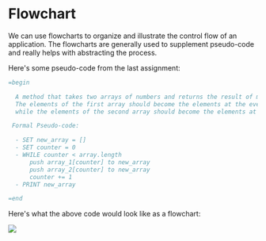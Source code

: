 # Flowchart

We can use flowcharts to organize and illustrate the control flow of an application.
The flowcharts are generally used to supplement pseudo-code and really helps with abstracting the process.

Here's some pseudo-code from the last assignment:

```ruby
=begin

  A method that takes two arrays of numbers and returns the result of merging the arrays.
  The elements of the first array should become the elements at the even indexes of the returned array,
  while the elements of the second array should become the elements at the odd indexes:

 Formal Pseudo-code:

  - SET new_array = []
  - SET counter = 0
  - WHILE counter < array.length
      push array_1[counter] to new_array
      push array_2[counter] to new_array
      counter += 1
  - PRINT new_array

=end
```

Here's what the above code would look like as a flowchart:

<img src="lesson_2/images/flowchart-diagram.drawio.png)">
